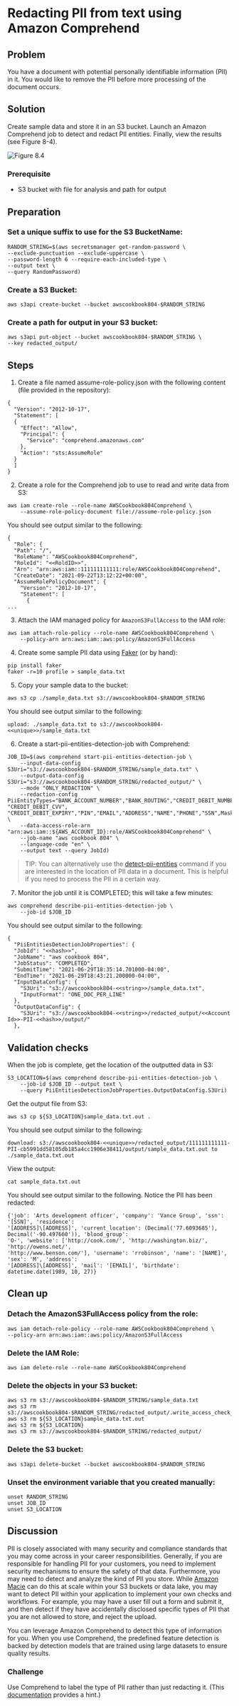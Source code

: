 # Redacting PII from text using Amazon Comprehend


## Problem
You have a document with potential personally identifiable information (PII) in it. You would like to remove the PII before more processing of the document occurs.

## Solution
Create sample data and store it in an S3 bucket. Launch an Amazon Comprehend job to detect and redact PII entities. Finally, view the results (see Figure 8-4).

![Figure 8.4](RedactingPIIDataFromaDocumentWithAmazonComprehend.png)

### Prerequisite
* S3 bucket with file for analysis and path for output

## Preparation
### Set a unique suffix to use for the S3 BucketName:
```
RANDOM_STRING=$(aws secretsmanager get-random-password \
--exclude-punctuation --exclude-uppercase \
--password-length 6 --require-each-included-type \
--output text \
--query RandomPassword)
```

### Create a S3 Bucket:

```
aws s3api create-bucket --bucket awscookbook804-$RANDOM_STRING
```

### Create a path for output in your S3 bucket:
```
aws s3api put-object --bucket awscookbook804-$RANDOM_STRING \
--key redacted_output/
```

## Steps
1. Create a file named assume-role-policy.json with the following content (file provided in the repository):
```
{
  "Version": "2012-10-17",
  "Statement": [
  {
    "Effect": "Allow",
    "Principal": {
      "Service": "comprehend.amazonaws.com"
    },
    "Action": "sts:AssumeRole"
  }
  ]
}
```

2. Create a role for the Comprehend job to use to read and write data from S3:
```
aws iam create-role --role-name AWSCookbook804Comprehend \
    --assume-role-policy-document file://assume-role-policy.json
```
You should see output similar to the following:
```
{
  "Role": {
  "Path": "/",
  "RoleName": "AWSCookbook804Comprehend",
  "RoleId": "<<RoldID>>",
  "Arn": "arn:aws:iam::111111111111:role/AWSCookbook804Comprehend",
  "CreateDate": "2021-09-22T13:12:22+00:00",
  "AssumeRolePolicyDocument": {
    "Version": "2012-10-17",
    "Statement": [
      {
...
```

3. Attach the IAM managed policy for `AmazonS3FullAccess` to the IAM role:
```
aws iam attach-role-policy --role-name AWSCookbook804Comprehend \
    --policy-arn arn:aws:iam::aws:policy/AmazonS3FullAccess
```

4. Create some sample PII data using [Faker](https://faker.readthedocs.io/en/master/) (or by hand):
```
pip install faker
faker -r=10 profile > sample_data.txt
```

5. Copy your sample data to the bucket:
```
aws s3 cp ./sample_data.txt s3://awscookbook804-$RANDOM_STRING
```

You should see output similar to the following:
```
upload: ./sample_data.txt to s3://awscookbook804-<<unique>>/sample_data.txt
```

6. Create a start-pii-entities-detection-job with Comprehend:
```
JOB_ID=$(aws comprehend start-pii-entities-detection-job \
    --input-data-config S3Uri="s3://awscookbook804-$RANDOM_STRING/sample_data.txt" \
    --output-data-config S3Uri="s3://awscookbook804-$RANDOM_STRING/redacted_output/" \
    --mode "ONLY_REDACTION" \
    --redaction-config
PiiEntityTypes="BANK_ACCOUNT_NUMBER","BANK_ROUTING","CREDIT_DEBIT_NUMBER", "CREDIT_DEBIT_CVV",
"CREDIT_DEBIT_EXPIRY","PIN","EMAIL","ADDRESS","NAME","PHONE","SSN",MaskMode="REPLACE_WITH_PII_ENTITY_TYPE" \
    --data-access-role-arn "arn:aws:iam::${AWS_ACCOUNT_ID}:role/AWSCookbook804Comprehend" \
    --job-name "aws cookbook 804" \
    --language-code "en" \
    --output text --query JobId)
```

> TIP: You can alternatively use the [detect-pii-entities](https://awscli.amazonaws.com/v2/documentation/api/latest/reference/comprehend/detect-pii-entities.html) command if you are interested in the location of PII data in a document. This is helpful if you need to process the PII in a certain way.

7. Monitor the job until it is COMPLETED; this will take a few minutes:
```
aws comprehend describe-pii-entities-detection-job \
    --job-id $JOB_ID
```

You should see output similar to the following:
```
{
  "PiiEntitiesDetectionJobProperties": {
  "JobId": "<<hash>>",
  "JobName": "aws cookbook 804",
  "JobStatus": "COMPLETED",
  "SubmitTime": "2021-06-29T18:35:14.701000-04:00",
  "EndTime": "2021-06-29T18:43:21.200000-04:00",
  "InputDataConfig": {
    "S3Uri": "s3://awscookbook804-<<string>>/sample_data.txt",
    "InputFormat": "ONE_DOC_PER_LINE"
  },
  "OutputDataConfig": {
    "S3Uri": "s3://awscookbook804-<<string>>/redacted_output/<<Account Id>>-PII-<<hash>>/output/"
  },
```

## Validation checks
When the job is complete, get the location of the outputted data in S3:
```
S3_LOCATION=$(aws comprehend describe-pii-entities-detection-job \
    --job-id $JOB_ID --output text \
    --query PiiEntitiesDetectionJobProperties.OutputDataConfig.S3Uri)
```

Get the output file from S3:
```
aws s3 cp ${S3_LOCATION}sample_data.txt.out .
```

You should see output similar to the following:
```
download: s3://awscookbook804-<<unique>>/redacted_output/111111111111-PII-cb5991dd58105db185a4cc1906e38411/output/sample_data.txt.out to ./sample_data.txt.out
```

View the output:
```
cat sample_data.txt.out
```

You should see output similar to the following. Notice the PII has been redacted:
```
{'job': 'Arts development officer', 'company': 'Vance Group', 'ssn': '[SSN]', 'residence':
'[ADDRESS]\[ADDRESS]', 'current_location': (Decimal('77.6093685'), Decimal('-90.497660')), 'blood_group':
'O-', 'website': ['http://cook.com/', 'http://washington.biz/', 'http://owens.net/',
'http://www.benson.com/'], 'username': 'rrobinson', 'name': '[NAME]', 'sex': 'M', 'address':
'[ADDRESS]\[ADDRESS]', 'mail': '[EMAIL]', 'birthdate': datetime.date(1989, 10, 27)}
```

## Clean up 
### Detach the AmazonS3FullAccess policy from the role:
```
aws iam detach-role-policy --role-name AWSCookbook804Comprehend \
--policy-arn arn:aws:iam::aws:policy/AmazonS3FullAccess
```

### Delete the IAM Role:

```
aws iam delete-role --role-name AWSCookbook804Comprehend
```

### Delete the objects in your S3 bucket:
```
aws s3 rm s3://awscookbook804-$RANDOM_STRING/sample_data.txt
aws s3 rm s3://awscookbook804-$RANDOM_STRING/redacted_output/.write_access_check_file.temp
aws s3 rm ${S3_LOCATION}sample_data.txt.out
aws s3 rm ${S3_LOCATION}
aws s3 rm s3://awscookbook804-$RANDOM_STRING/redacted_output/
```

### Delete the S3 bucket:

```
aws s3api delete-bucket --bucket awscookbook804-$RANDOM_STRING
```

### Unset the environment variable that you created manually:
```
unset RANDOM_STRING
unset JOB_ID
unset S3_LOCATION
```

## Discussion
PII is closely associated with many security and compliance standards that you may come across in your career responsibilities. Generally, if you are responsible for handling PII for your customers, you need to implement security mechanisms to ensure the safety of that data. Furthermore, you may need to detect and analyze the kind of PII you store. While [Amazon Macie](https://aws.amazon.com/macie/) can do this at scale within your S3 buckets or data lake, you may want to detect PII within your application to implement your own checks and workflows. For example, you may have a user fill out a form and submit it, and then detect if they have accidentally disclosed specific types of PII that you are not allowed to store, and reject the upload.

You can leverage Amazon Comprehend to detect this type of information for you. When you use Comprehend, the predefined feature detection is backed by detection models that are trained using large datasets to ensure quality results.

### Challenge
Use Comprehend to label the type of PII rather than just redacting it. (This [documentation](https://awscli.amazonaws.com/v2/documentation/api/latest/reference/comprehend/contains-pii-entities.html) provides a hint.)
